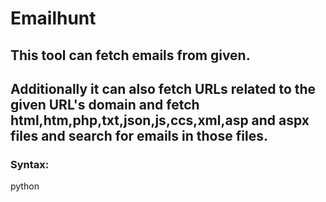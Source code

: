 # Emailhunt 
## This tool can fetch emails from given.
## Additionally it can also fetch URLs related to the given URL's domain and fetch html,htm,php,txt,json,js,ccs,xml,asp and aspx files and search for emails in those files.
### Syntax:
python <script> <url> <file type(s)>
### Example:
   python emailhunt.py https://example.com html,php,json,asp
  

